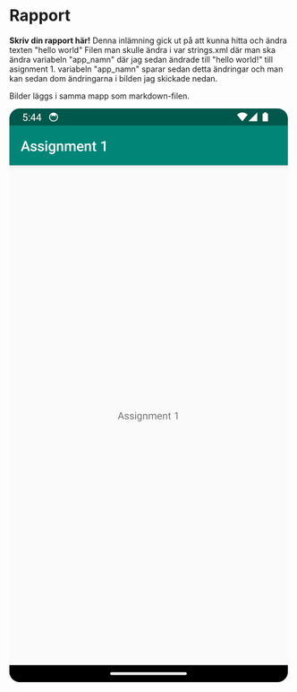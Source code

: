 
# Rapport

**Skriv din rapport här!**
Denna inlämning gick ut på att kunna hitta och ändra texten "hello world"
Filen man skulle ändra i var strings.xml där man ska ändra variabeln "app_namn" där jag sedan ändrade till "hello world!" till asignment 1. 
variabeln "app_namn" sparar sedan detta ändringar och man kan sedan dom ändringarna i bilden jag skickade nedan.

Bilder läggs i samma mapp som markdown-filen.

![img.png](img.png)

